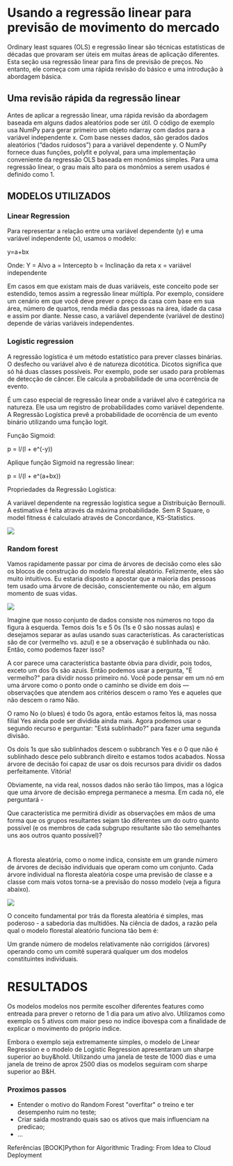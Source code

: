
# Usando a regressão linear para previsão de movimento do mercado

Ordinary least squares (OLS) e regressão linear são técnicas estatísticas de décadas que provaram ser úteis em muitas áreas de aplicação diferentes. Esta seção usa regressão linear para fins de previsão de preços. No entanto, ele começa com uma rápida revisão do básico e uma introdução à abordagem básica.

## Uma revisão rápida da regressão linear
Antes de aplicar a regressão linear, uma rápida revisão da abordagem baseada em alguns dados aleatórios pode ser útil. O código de exemplo usa NumPy para gerar primeiro um objeto ndarray com dados para a variável independente x. Com base nesses dados, são gerados dados aleatórios (“dados ruidosos”) para a variável dependente y. O NumPy fornece duas funções, polyfit e polyval, para uma implementação conveniente da regressão OLS baseada em monômios simples. Para uma regressão linear, o grau mais alto para os monômios a serem usados é definido como 1.


## MODELOS UTILIZADOS
### Linear Regression
Para representar a relação entre uma variável dependente (y) e uma variável independente (x), usamos o modelo:

y=a+bx

Onde:
Y = Alvo
a = Intercepto
b = Inclinação da reta
x = variável independente

Em casos em que existam mais de duas variáveis, este conceito pode ser estendido, temos assim a regressão linear múltipla. Por exemplo, considere um cenário em que você deve prever o preço da casa com base em sua área, número de quartos, renda média das pessoas na área, idade da casa e assim por diante. Nesse caso, a variável dependente (variável de destino) depende de várias variáveis independentes.

### Logistic regression
A regressão logística é um método estatístico para prever classes binárias. O desfecho ou variável alvo é de natureza dicotótica. Dicotos significa que só há duas classes possíveis. Por exemplo, pode ser usado para problemas de detecção de câncer. Ele calcula a probabilidade de uma ocorrência de evento.

É um caso especial de regressão linear onde a variável alvo é categórica na natureza. Ele usa um registro de probabilidades como variável dependente. A Regressão Logística prevê a probabilidade de ocorrência de um evento binário utilizando uma função logit.

Função Sigmoid:

p = l/(l + e^(-y))

Aplique função Sigmoid na regressão linear:

p = l/(l + e^(a+bx))

Propriedades da Regressão Logística:

A variável dependente na regressão logística segue a Distribuição Bernoulli.
A estimativa é feita através da máxima probabilidade.
Sem R Square, o model fitness é calculado através de Concordance, KS-Statistics.


<img src=http://res.cloudinary.com/dyd911kmh/image/upload/f_auto,q_auto:best/v1534281070/linear_vs_logistic_regression_edxw03.png>


### Random forest
Vamos rapidamente passar por cima de árvores de decisão como eles são os blocos de construção do modelo florestal aleatório. Felizmente, eles são muito intuitivos. Eu estaria disposto a apostar que a maioria das pessoas tem usado uma árvore de decisão, conscientemente ou não, em algum momento de suas vidas.

<img src=https://miro.medium.com/max/1262/1*LMoJmXCsQlciGTEyoSN39g.jpeg>

Imagine que nosso conjunto de dados consiste nos números no topo da figura à esquerda. Temos dois 1s e 5 0s (1s e 0 são nossas aulas) e desejamos separar as aulas usando suas características. As características são de cor (vermelho vs. azul) e se a observação é sublinhada ou não. Então, como podemos fazer isso?

A cor parece uma característica bastante óbvia para dividir, pois todos, exceto um dos 0s são azuis. Então podemos usar a pergunta, "É vermelho?" para dividir nosso primeiro nó. Você pode pensar em um nó em uma árvore como o ponto onde o caminho se divide em dois — observações que atendem aos critérios descem o ramo Yes e aqueles que não descem o ramo Não.

O ramo No (o blues) é todo 0s agora, então estamos feitos lá, mas nossa filial Yes ainda pode ser dividida ainda mais. Agora podemos usar o segundo recurso e perguntar: "Está sublinhado?" para fazer uma segunda divisão.

Os dois 1s que são sublinhados descem o subbranch Yes e o 0 que não é sublinhado desce pelo subbranch direito e estamos todos acabados. Nossa árvore de decisão foi capaz de usar os dois recursos para dividir os dados perfeitamente. Vitória!

Obviamente, na vida real, nossos dados não serão tão limpos, mas a lógica que uma árvore de decisão emprega permanece a mesma. Em cada nó, ele perguntará -

Que característica me permitirá dividir as observações em mãos de uma forma que os grupos resultantes sejam tão diferentes um do outro quanto possível (e os membros de cada subgrupo resultante são tão semelhantes uns aos outros quanto possível)?


#

A floresta aleatória, como o nome indica, consiste em um grande número de árvores de decisão individuais que operam como um conjunto. Cada árvore individual na floresta aleatória cospe uma previsão de classe e a classe com mais votos torna-se a previsão do nosso modelo (veja a figura abaixo).

<img src=https://miro.medium.com/max/1052/1*VHDtVaDPNepRglIAv72BFg.jpeg>

O conceito fundamental por trás da floresta aleatória é simples, mas poderoso - a sabedoria das multidões. Na ciência de dados, a razão pela qual o modelo florestal aleatório funciona tão bem é:

Um grande número de modelos relativamente não corrigidos (árvores) operando como um comitê superará qualquer um dos modelos constituintes individuais.

# RESULTADOS

Os modelos modelos nos permite escolher diferentes features como entreada para prever o retorno de 1 dia para um ativo alvo. Utilizamos como exemplo os 5 ativos com maior peso no
indice ibovespa com a finalidade de explicar o movimento do próprio indice.

Embora o exemplo seja extremamente simples, o modelo de Linear Regression e o modelo de Logistic Regression apresentaram um sharpe superior ao buy&hold. Utilizando uma janela de teste de 1000 dias e uma janela de treino de aprox 2500 dias os modelos seguiram com sharpe superior ao B&H.
### Proximos passos
 - Entender o motivo do Random Forest "overfitar" o treino e ter desempenho ruim no teste;
 - Criar saida mostrando quais sao os ativos que mais influenciam na predicao;
 - ...



Referências
[BOOK]Python for Algorithmic Trading: From Idea to Cloud Deployment
